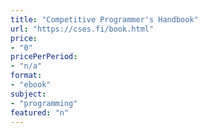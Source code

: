```yaml
---
title: "Competitive Programmer's Handbook"
url: "https://cses.fi/book.html"
price: 
- "0"
pricePerPeriod: 
- "n/a"
format: 
- "ebook"
subject: 
- "programming"
featured: "n"
---
```

